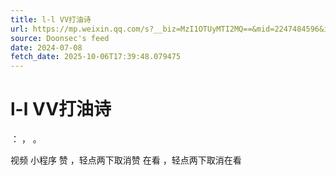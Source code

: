 ```yaml
---
title: l-l VV打油诗
url: https://mp.weixin.qq.com/s?__biz=MzI1OTUyMTI2MQ==&mid=2247484596&idx=1&sn=7da13faaf1ee78031e4c5b24596d2425
source: Doonsec's feed
date: 2024-07-08
fetch_date: 2025-10-06T17:39:48.079475
---
```


# l-l VV打油诗

：
，
。

视频
小程序
赞
，轻点两下取消赞
在看
，轻点两下取消在看